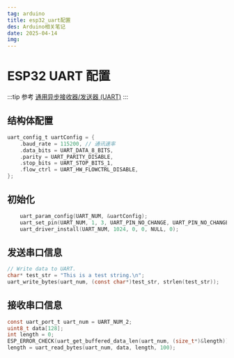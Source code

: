 ```yaml
---
tag: arduino
title: esp32_uart配置
des: Arduino相关笔记
date: 2025-04-14
img: 
---
```


# ESP32 UART 配置

:::tip 参考
[通用异步接收器/发送器 (UART)](https://docs.espressif.com/projects/esp-idf/zh_CN/stable/esp32/api-reference/peripherals/uart.html)
:::

## 结构体配置

```c
uart_config_t uartConfig = {
    .baud_rate = 115200, // 通讯速率
    .data_bits = UART_DATA_8_BITS,
    .parity = UART_PARITY_DISABLE,
    .stop_bits = UART_STOP_BITS_1,
    .flow_ctrl = UART_HW_FLOWCTRL_DISABLE,
};
```

## 初始化

```c
    uart_param_config(UART_NUM, &uartConfig);
    uart_set_pin(UART_NUM, 1, 3, UART_PIN_NO_CHANGE, UART_PIN_NO_CHANGE);
    uart_driver_install(UART_NUM, 1024, 0, 0, NULL, 0);

```

## 发送串口信息

```c
// Write data to UART.
char* test_str = "This is a test string.\n";
uart_write_bytes(uart_num, (const char*)test_str, strlen(test_str));
```

## 接收串口信息

```c
const uart_port_t uart_num = UART_NUM_2;
uint8_t data[128];
int length = 0;
ESP_ERROR_CHECK(uart_get_buffered_data_len(uart_num, (size_t*)&length));
length = uart_read_bytes(uart_num, data, length, 100);
```

